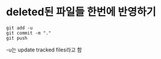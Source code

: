 # deleted된 파일들 한번에 반영하기

~~~
git add -u
git commit -m "."
git push
~~~

-u는 update tracked files라고 함
